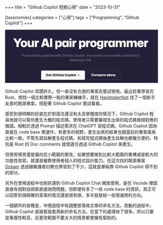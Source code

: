 +++
title = "Github Copilot 短期心得"
date = "2023-10-31"

[taxonomies]
categories = ["心得"]
tags = ["Programming", "Github Copilot"]
+++

![](github-copliot.webp)

Github Copilot 耳聞許久，但一直沒有合適的專案去嘗試使用。最近趁著學習完 Rust，想找一個比較實際一點的專案練練手，就在 [Hacktoberfest](https://hacktoberfest.com/) 找了一個新手友善的開源專案，搭配著 Github Copilot 嘗試看看。

<!-- more -->

感受到很明顯的好處在於對語法還沒有太高掌握度的情況下，Github Copliot 輕易地就可以幫你產生大概的程式碼，使用者只需要審視生出來的程式碼做相對應的微調。相較於透過 Prompt 描述需求在 ChatGPT 寫程式碼，Github Copliot 因為直接在 code base 裡運作，有更多的視野，產生出來的結果也跟當前的專案風格比較一致。不管先寫註解產生程式碼，和寫完程式碼後產生註解也都蠻方便的，特別是 Rust 的 Doc comments 就很適合透過 Github Copilot 來產生。

但使用場景還是偏向在小範圍的更改，如果想要做到比較大範圍的重構或是較大的功能性改寫，就還是蠻靠使用者個人的程式設計能力。在這次找的開源專案 [Ockam](https://github.com/build-trust) 透過跟維護者討教也學習到了不少，這就是單純靠 Github Copilot 得不到的部分。

另外在使用過程中也剛好遇到 Github Copilot Chat 開放使用，是在 Vscode 裡面直接有個對話視窗直接詢問問題，但即便有多了一些 code base 的資訊，真正可以回答到很精確的答案的情況還是很有限，多半就是給一些很通用的方向。

一個額外的收穫是，中間過程中有調整部落格文章的命名方法，改動的過程中，Github Copliot 直接幫我套用新的命名方法，在當下的處理快了很多。所以只要是重複性較高、且更改範圍不要太大的情景都會蠻有幫助的。
